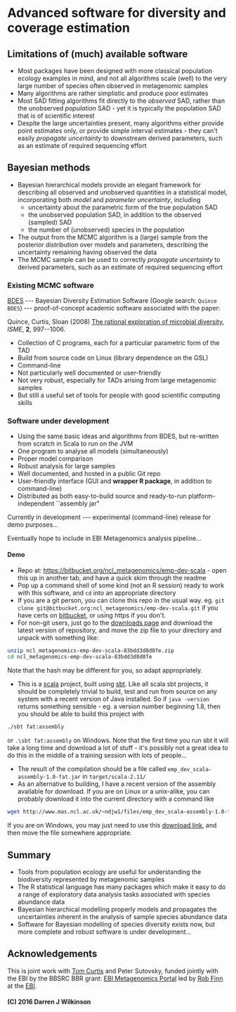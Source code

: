 # Advanced software for diversity and coverage estimation

## Limitations of (much) available software

* Most packages have been designed with more classical population ecology examples in mind, and not all algorithms scale (well) to the very large number of species often observed in metagenomic samples
* Many algorithms are rather simplistic and produce poor estimates
* Most SAD fitting algorithms fit directly to the *observed* SAD, rather than the unobserved *population* SAD - yet it is typically the population SAD that is of scientific interest
* Despite the large uncertainties present, many algorithms either provide point estimates only, or provide simple interval estimates - they can't easily *propagate uncertainty* to downstream derived parameters, such as an estimate of required sequencing effort

## Bayesian methods

* Bayesian hierarchical models provide an elegant framework for describing all observed and unobserved quantities in a statistical model, incorporating both *model* and *parameter uncertainty*, including
  * uncertainty about the parametric form of the true population SAD
  * the unobserved population SAD, in addition to the observed (sampled) SAD
  * the number of (unobserved) species in the population
* The output from the MCMC algorithm is a (large) sample from the posterior distribution over models and parameters, describing the uncertainty remaining having observed the data
* The MCMC sample can be used to correctly *propagate uncertainty* to derived parameters, such as an estimate of required sequencing effort


### Existing MCMC software

[BDES](http://userweb.eng.gla.ac.uk/christopher.quince/Software/BDES.html) --- Bayesian Diversity Estimation Software (Google search: `Quince BDES`) --- proof-of-concept academic software associated with the paper:

Quince, Curtis, Sloan (2008) [The rational exploration of microbial diversity](http://www.nature.com/ismej/journal/v2/n10/full/ismej200869a.html), *ISME*, **2**, 997--1006.

* Collection of C programs, each for a particular parametric form of the TAD
* Build from source code on Linux (library dependence on the GSL)
* Command-line
* Not particularly well documented or user-friendly
* Not very robust, especially for TADs arising from large metagenomic samples
* But still a useful set of tools for people with good scientific computing skills

### Software under development

* Using the same basic ideas and algorithms from BDES, but re-written from scratch in Scala to run on the JVM
* One program to analyse all models (simultaneously)
* Proper model comparison
* Robust analysis for large samples
* Well documented, and hosted in a public Git repo
* User-friendly interface (GUI and **wrapper R package**, in addition to command-line)
* Distributed as both easy-to-build source and ready-to-run platform-independent ``assembly jar"

Currently in development --- experimental (command-line) release for demo purposes...

Eventually hope to include in EBI Metagenomics analysis pipeline...

#### Demo

* Repo at: https://bitbucket.org/ncl_metagenomics/emp-dev-scala - open this up in another tab, and have a quick skim through the readme
* Pop up a command shell of some kind (not an R session) ready to work with this software, and `cd` into an appropriate directory
* If you are a git person, you can clone this repo in the usual way. eg. `git clone git@bitbucket.org:ncl_metagenomics/emp-dev-scala.git` if you have certs on [bitbucket](https://bitbucket.org/), or using https if you don't.
* For non-git users, just go to the [downloads page](https://bitbucket.org/ncl_metagenomics/emp-dev-scala/downloads) and download the latest version of repository, and move the zip file to your directory and unpack with something like:
```bash
unzip ncl_metagenomics-emp-dev-scala-83bdd3d8d8fe.zip
cd ncl_metagenomics-emp-dev-scala-83bdd3d8d8fe
```
Note that the hash may be different for you, so adapt appropriately.
* This is a [scala](http://www.scala-lang.org/) project, built using [sbt](http://www.scala-sbt.org/). Like all scala sbt projects, it should be completely trivial to build, test and run from source on any system with a recent version of Java installed. So if `java -version` returns something sensible - eg. a version number beginning 1.8, then you should be able to build this project with
```bash
./sbt fat:assembly
```
or `.\sbt fat:assembly` on Windows. Note that the first time you run sbt it will take a long time and download a lot of stuff - it's possibly not a great idea to do this in the middle of a training session with lots of people...
* The result of the compilation should be a file called `emp_dev_scala-assembly-1.0-fat.jar` in `target/scala-2.11/`
* As an alternative to building, I have a recent version of the assembly available for download. If you are on Linux or a unix-alike, you can probably download it into the current directory with a command like
```bash
wget http://www.mas.ncl.ac.uk/~ndjw1/files/emp_dev_scala-assembly-1.0-fat.jar
```
If you are on Windows, you may just need to use this [download link]( http://www.mas.ncl.ac.uk/~ndjw1/files/emp_dev_scala-assembly-1.0-fat.jar), and then move the file somewhere appropriate.



## Summary

* Tools from population ecology are useful for understanding the biodiversity represented by metagenomic samples
* The R statistical language has many packages which make it easy to do a range of exploratory data analysis tasks associated with species abundance data
* Bayesian hierarchical modelling properly models and propagates the uncertainties inherent in the analysis of sample species abundance data
* Software for Bayesian modelling of species diversity exists now, but more complete and robust software is under development...

## Acknowledgements

This is joint work with [Tom Curtis](http://www.ncl.ac.uk/ceg/role/profile/tomcurtis.html) and Peter Sutovsky, funded jointly with the EBI by the BBSRC BBR grant: [EBI Metagenomics Portal](http://www.bbsrc.ac.uk/research/grants-search/AwardDetails/?FundingReference=BB/M011453/1) led by [Rob Finn](http://www.ebi.ac.uk/about/people/rob-finn) at the [EBI](http://www.ebi.ac.uk/).



#### (C) 2016 Darren J Wilkinson

